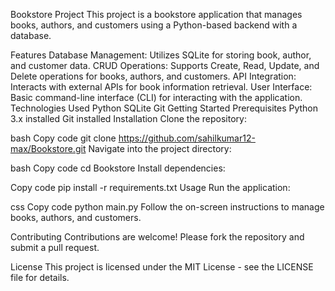 Bookstore Project
This project is a bookstore application that manages books, authors, and customers using a Python-based backend with a database.

Features
Database Management: Utilizes SQLite for storing book, author, and customer data.
CRUD Operations: Supports Create, Read, Update, and Delete operations for books, authors, and customers.
API Integration: Interacts with external APIs for book information retrieval.
User Interface: Basic command-line interface (CLI) for interacting with the application.
Technologies Used
Python
SQLite
Git
Getting Started
Prerequisites
Python 3.x installed
Git installed
Installation
Clone the repository:

bash
Copy code
git clone https://github.com/sahilkumar12-max/Bookstore.git
Navigate into the project directory:

bash
Copy code
cd Bookstore
Install dependencies:

Copy code
pip install -r requirements.txt
Usage
Run the application:

css
Copy code
python main.py
Follow the on-screen instructions to manage books, authors, and customers.

Contributing
Contributions are welcome! Please fork the repository and submit a pull request.

License
This project is licensed under the MIT License - see the LICENSE file for details.
